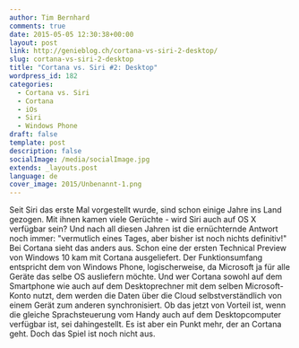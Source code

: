 ```yaml
---
author: Tim Bernhard
comments: true
date: 2015-05-05 12:30:38+00:00
layout: post
link: http://genieblog.ch/cortana-vs-siri-2-desktop/
slug: cortana-vs-siri-2-desktop
title: "Cortana vs. Siri #2: Desktop"
wordpress_id: 182
categories:
  - Cortana vs. Siri
  - Cortana
  - iOs
  - Siri
  - Windows Phone
draft: false
template: post
description: false
socialImage: /media/socialImage.jpg
extends: _layouts.post
language: de
cover_image: 2015/Unbenannt-1.png
---
```


Seit Siri das erste Mal vorgestellt wurde, sind schon einige Jahre ins Land gezogen. Mit ihnen kamen viele Gerüchte - wird Siri auch auf OS X verfügbar sein? Und nach all diesen Jahren ist die ernüchternde Antwort noch immer: "vermutlich eines Tages, aber bisher ist noch nichts definitiv!"
Bei Cortana sieht das anders aus. Schon eine der ersten Technical Preview von Windows 10 kam mit Cortana ausgeliefert. Der Funktionsumfang entspricht dem von Windows Phone, logischerweise, da Microsoft ja für alle Geräte das selbe OS ausliefern möchte. Und wer Cortana sowohl auf dem Smartphone wie auch auf dem Desktoprechner mit dem selben Microsoft-Konto nutzt, dem werden die Daten über die Cloud selbstverständlich von einem Gerät zum anderen synchronisiert.
Ob das jetzt von Vorteil ist, wenn die gleiche Sprachsteuerung vom Handy auch auf dem Desktopcomputer verfügbar ist, sei dahingestellt. Es ist aber ein Punkt mehr, der an Cortana geht. Doch das Spiel ist noch nicht aus.
